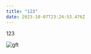```yaml
---
title: "123"
date: 2023-10-07T23:24:53.476Z
---
```

123





![gft](images/uploads/aaaa444-copy.png "SDFSDFASDF")